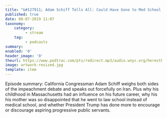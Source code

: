 ```yaml
---
title: "&#127911; Adam Schiff Tells All: Could Have Gone to Med School, Mom Livid"
published: true
date: 08-07-2019 11:07
taxonomy:
    category:
         - stream
    tag:
         - podcasts
summary:
enabled: '0'
header_image: '0'
theurl: https://www.podtrac.com/pts/redirect.mp3/audio.wnyc.org/heresthething/heresthething062519_schiffpod.mp3
image: artwork-resized.jpg
template: item
---
```

 
Episode summary: California Congressman Adam Schiff weighs both sides of the impeachment debate and speaks out forcefully on Iran. Plus why his childhood in Massachusetts had an influence on his future career, why his his mother was so disappointed that he went to law school instead of medical school, and whether President Trump has done more to encourage or discourage aspiring progressive public servants.
